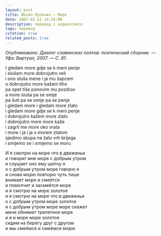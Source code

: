 ```yaml
---
layout: post
title: Йосип Пупачич — Море
date: 2007-01-21 14:24:00
description: перевод с хорватского
tags: перевод
citation: true
related_posts: true
---
```


*Опубликовано: Диалог славянских поэтов: поэтический сборник. — Уфа: Виртуал, 2007. — С. 81.*

I gledam more gdje se k meni penje<br/>
i slušam more dobrojutro veli<br/>
i ono sluša mene i ja mu šapćem<br/>
o dobrojutro more kažem tiho<br/>
pa opet tiše ponovim mu pozdrav<br/>
a more sluša pa se smije<br/>
pa šuti pa se smije pa se penje<br/>
i gledam more i gledam more zlato<br/>
i gledam more gdje se k meni penje<br/>
i dobrojutro kažem more zlato<br/>
i dobrojutro more more kaže<br/>
i zagrli me more oko vrata<br/>
i more i ja i ja s morem zlatom<br/>
sjedimo skupa na žalu vrh brijega<br/>
i smijemo se i smijemo se moru

И я смотрю на море что в движеньи<br/>
и говорит мне море с добрым утром<br/>
и слушает оно ему шепчу я <br/>
о с добрым утром море говорю я <br/>
и снова морю повторю чуть тише<br/>
внимает море и смеётся<br/>
и помолчит и засмеётся море<br/>
и я смотрю на море золотое<br/>
и я смотрю на море что в движеньи<br/>
о с добрым утром море золотое<br/>
и с добрым утром море море скажет<br/>
меня обнимет трепетное море<br/>
и я и море море золотое<br/>
сидим на берегу друг с другом<br/>
и мы смеёмся и смеёмся морю
